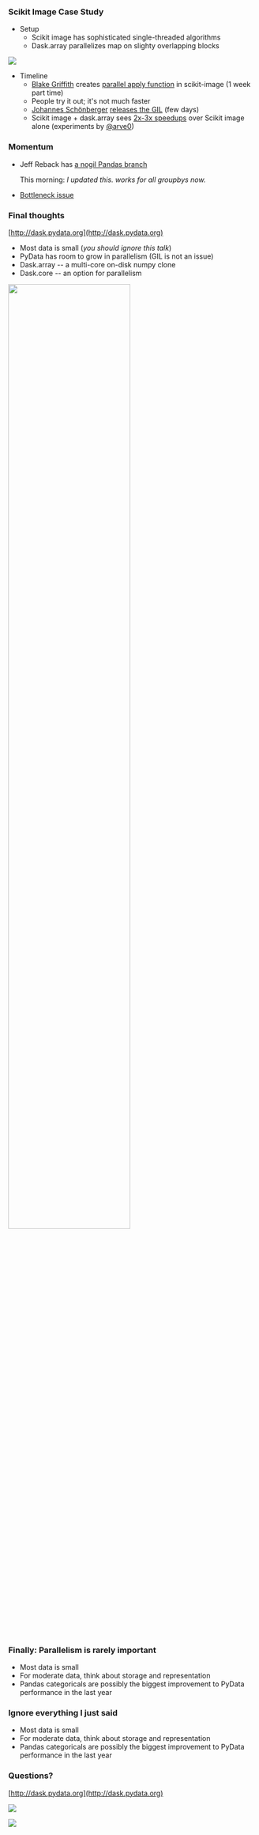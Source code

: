 ### Scikit Image Case Study

*  Setup
    *  Scikit image has sophisticated single-threaded algorithms
    *  Dask.array parallelizes map on slighty overlapping blocks

<img src="images/ghosted-neighbors.png">

*  Timeline
    *  [Blake Griffith](http://github.com/cowlicks/)
       creates
       [parallel apply function](https://github.com/scikit-image/scikit-image/pull/1493)
       in scikit-image (1 week part time)
    *  People try it out; it's not much faster
    *  [Johannes Schönberger](http://www.cs.unc.edu/~jsch/) [releases the GIL](https://github.com/scikit-image/scikit-image/pull/1519/files) (few days)
    *  Scikit image + dask.array sees
        [2x-3x speedups](https://github.com/blaze/dask/blob/master/notebooks/parallelize_image_filtering_workload.ipynb)
        over Scikit image alone  (experiments by [@arve0](http://arve0.github.io/))


### Momentum

*   Jeff Reback has [a nogil Pandas branch](https://github.com/pydata/pandas/pull/10199)

    This morning: *I updated this. works for all groupbys now.*

*   [Bottleneck issue](https://github.com/kwgoodman/bottleneck)


### Final thoughts

[http://dask.pydata.org](http://dask.pydata.org)

*  Most data is small (*you should ignore this talk*)
*  PyData has room to grow in parallelism (GIL is not an issue)
*  Dask.array -- a multi-core on-disk numpy clone
*  Dask.core -- an option for parallelism

<img src="images/fail-case.gif" width="70%">


### Finally: Parallelism is rarely important

*  Most data is small
*  For moderate data, think about storage and representation
*  Pandas categoricals are possibly the biggest improvement to PyData performance in
   the last year


### Ignore everything I just said

*  Most data is small
*  For moderate data, think about storage and representation
*  Pandas categoricals are possibly the biggest improvement to PyData performance in
   the last year


### Questions?

[http://dask.pydata.org](http://dask.pydata.org)

![](images/jenga.png)

![](images/collections-schedulers.png)

